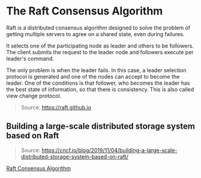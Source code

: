 # The Raft Consensus Algorithm

Raft is a distributed consensus algorithm designed to solve the problem of getting multiple servers to agree on a shared state, even during failures.

It selects one of the participating node as leader and others to be followers. The client submits the request to the leader node and followers execute per leader's command.

The only problem is when the leader fails. In this case, a leader selection protocol is generated and one of the nodes can accept to become the leader. One of the conditions is that follower, who becomes the leader has the best state of information, so that there is consistency. This is also called view change protocol.

> Source: https://raft.github.io

## Building a large-scale distributed storage system based on Raft

> Source: https://cncf.io/blog/2019/11/04/building-a-large-scale-distributed-storage-system-based-on-raft/

[Raft Consensus Algorithm](https://raft.github.io/)
